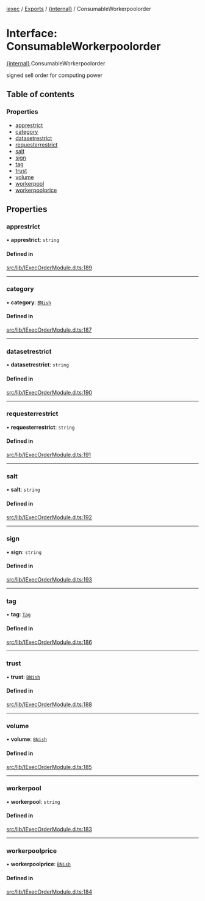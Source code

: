 [iexec](../README.md) / [Exports](../modules.md) / [{internal}](../modules/internal_.md) / ConsumableWorkerpoolorder

# Interface: ConsumableWorkerpoolorder

[{internal}](../modules/internal_.md).ConsumableWorkerpoolorder

signed sell order for computing power

## Table of contents

### Properties

- [apprestrict](internal_.ConsumableWorkerpoolorder.md#apprestrict)
- [category](internal_.ConsumableWorkerpoolorder.md#category)
- [datasetrestrict](internal_.ConsumableWorkerpoolorder.md#datasetrestrict)
- [requesterrestrict](internal_.ConsumableWorkerpoolorder.md#requesterrestrict)
- [salt](internal_.ConsumableWorkerpoolorder.md#salt)
- [sign](internal_.ConsumableWorkerpoolorder.md#sign)
- [tag](internal_.ConsumableWorkerpoolorder.md#tag)
- [trust](internal_.ConsumableWorkerpoolorder.md#trust)
- [volume](internal_.ConsumableWorkerpoolorder.md#volume)
- [workerpool](internal_.ConsumableWorkerpoolorder.md#workerpool)
- [workerpoolprice](internal_.ConsumableWorkerpoolorder.md#workerpoolprice)

## Properties

### apprestrict

• **apprestrict**: `string`

#### Defined in

[src/lib/IExecOrderModule.d.ts:189](https://github.com/iExecBlockchainComputing/iexec-sdk/blob/0c88714/src/lib/IExecOrderModule.d.ts#L189)

___

### category

• **category**: [`BNish`](../modules/internal_.md#bnish)

#### Defined in

[src/lib/IExecOrderModule.d.ts:187](https://github.com/iExecBlockchainComputing/iexec-sdk/blob/0c88714/src/lib/IExecOrderModule.d.ts#L187)

___

### datasetrestrict

• **datasetrestrict**: `string`

#### Defined in

[src/lib/IExecOrderModule.d.ts:190](https://github.com/iExecBlockchainComputing/iexec-sdk/blob/0c88714/src/lib/IExecOrderModule.d.ts#L190)

___

### requesterrestrict

• **requesterrestrict**: `string`

#### Defined in

[src/lib/IExecOrderModule.d.ts:191](https://github.com/iExecBlockchainComputing/iexec-sdk/blob/0c88714/src/lib/IExecOrderModule.d.ts#L191)

___

### salt

• **salt**: `string`

#### Defined in

[src/lib/IExecOrderModule.d.ts:192](https://github.com/iExecBlockchainComputing/iexec-sdk/blob/0c88714/src/lib/IExecOrderModule.d.ts#L192)

___

### sign

• **sign**: `string`

#### Defined in

[src/lib/IExecOrderModule.d.ts:193](https://github.com/iExecBlockchainComputing/iexec-sdk/blob/0c88714/src/lib/IExecOrderModule.d.ts#L193)

___

### tag

• **tag**: [`Tag`](../modules/internal_.md#tag)

#### Defined in

[src/lib/IExecOrderModule.d.ts:186](https://github.com/iExecBlockchainComputing/iexec-sdk/blob/0c88714/src/lib/IExecOrderModule.d.ts#L186)

___

### trust

• **trust**: [`BNish`](../modules/internal_.md#bnish)

#### Defined in

[src/lib/IExecOrderModule.d.ts:188](https://github.com/iExecBlockchainComputing/iexec-sdk/blob/0c88714/src/lib/IExecOrderModule.d.ts#L188)

___

### volume

• **volume**: [`BNish`](../modules/internal_.md#bnish)

#### Defined in

[src/lib/IExecOrderModule.d.ts:185](https://github.com/iExecBlockchainComputing/iexec-sdk/blob/0c88714/src/lib/IExecOrderModule.d.ts#L185)

___

### workerpool

• **workerpool**: `string`

#### Defined in

[src/lib/IExecOrderModule.d.ts:183](https://github.com/iExecBlockchainComputing/iexec-sdk/blob/0c88714/src/lib/IExecOrderModule.d.ts#L183)

___

### workerpoolprice

• **workerpoolprice**: [`BNish`](../modules/internal_.md#bnish)

#### Defined in

[src/lib/IExecOrderModule.d.ts:184](https://github.com/iExecBlockchainComputing/iexec-sdk/blob/0c88714/src/lib/IExecOrderModule.d.ts#L184)
